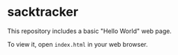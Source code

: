 # sacktracker

This repository includes a basic "Hello World" web page.

To view it, open `index.html` in your web browser.
